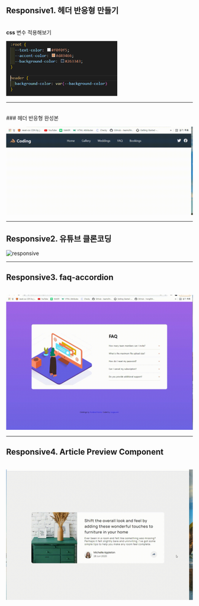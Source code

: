## Responsive1. 헤더 **반응형** 만들기
<br> **css** 변수 적용해보기

<img src="images/css.PNG" alt="css" width="300">

---


<br>### 헤더 반응형 완성본
<br>

<img src="images/responsive.gif" alt="responsive" width="700">
<br>

___

## Responsive2. 유튜브 클론코딩

<img src="images/responsive_youtube.gif" alt="responsive" width="700">

___

## Responsive3. faq-accordion
<br>
<img src="./images/responsive3.gif" alt="responsive3" width="700">

___

## Responsive4. Article Preview Component
<br>

<img src="./images/responsive4.gif" alt="responsive4" width="700">

